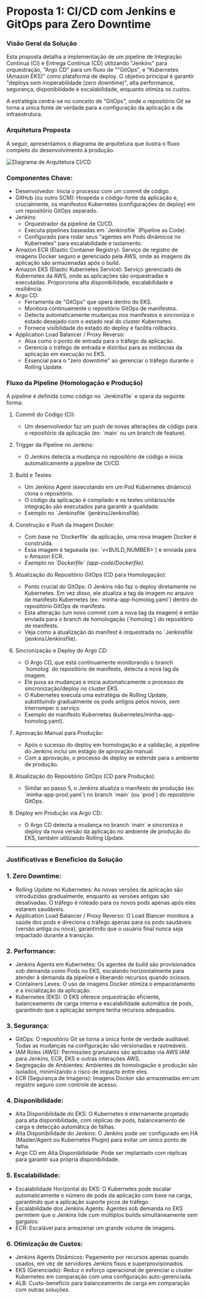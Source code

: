 # Proposta 1: CI/CD com Jenkins e GitOps para Zero Downtime



###  Visão Geral da Solução ###

Esta proposta detalha a implementação de um pipeline de Integração Contínua (CI) e Entrega Contínua (CD) utilizando "Jenkins" para orquestração, "Argo CD" para um fluxo de ""GitOps", e "Kubernetes (Amazon EKS)" como plataforma de deploy. O objetivo principal é garantir "deploys sem inoperabilidade (zero downtime)", alta performance, segurança, disponibilidade e escalabilidade, enquanto otimiza os custos.

A estratégia centra-se no conceito de "GitOps", onde o repositório Git se torna a única fonte de verdade para a configuração da aplicação e da infraestrutura.



### Arquitetura Proposta ###

A seguir, apresentamos o diagrama de arquitetura que ilustra o fluxo completo do desenvolvimento à produção.

![Diagrama de Arquitetura CI/CD](../diagrams/arquitetura_proposta1.png)

### Componentes Chave:

* Desenvolvedor: Inicia o processo com um commit de código.
* GitHub (ou outro SCM): Hospeda o código-fonte da aplicação e, crucialmente, os manifestos Kubernetes (configurações do deploy) em um repositório GitOps separado.
* Jenkins:
    * Orquestrador da pipeline de CI/CD.
    * Executa pipelines baseadas em \`Jenkinsfile\` (Pipeline as Code).
    * Configurado para rodar seus "agentes em Pods dinâmicos no Kubernetes" para escalabilidade e isolamento.
* Amazon ECR (Elastic Container Registry): Serviço de registro de imagens Docker seguro e gerenciado pela AWS, onde as imagens da aplicação são armazenadas após o build.
* Amazon EKS (Elastic Kubernetes Service): Serviço gerenciado de Kubernetes da AWS, onde as aplicações são orquestradas e executadas. Proporciona alta disponibilidade, escalabilidade e resiliência.
* Argo CD:
    * Ferramenta de "GitOps" que opera dentro do EKS.
    * Monitora continuamente o repositório GitOps de manifestos.
    * Detecta automaticamente mudanças nos manifestos e sincroniza o estado desejado com o estado real do cluster Kubernetes.
    * Fornece visibilidade do estado do deploy e facilita rollbacks.
* Application Load Balancer / Proxy Reverso:
    * Atua como o ponto de entrada para o tráfego da aplicação.
    * Gerencia o tráfego de entrada e distribui para as instâncias da aplicação em execução no EKS.
    * Essencial para o "zero downtime" ao gerenciar o tráfego durante o Rolling Update.



### Fluxo da Pipeline (Homologação e Produção)

A pipeline é definida como código no \`Jenkinsfile\` e opera da seguinte forma:

1.  Commit do Código (CI):
    * Um desenvolvedor faz um push de novas alterações de código para o repositório da aplicação (ex: \`main\` ou um branch de feature).

2.  Trigger da Pipeline no Jenkins:
    * O Jenkins detecta a mudança no repositório de código e inicia automaticamente a pipeline de CI/CD.

3.  Build e Testes:
    * Um Jenkins Agent (executando em um Pod Kubernetes dinâmico) clona o repositório.
    * O código da aplicação é compilado e os testes unitários/de integração são executados para garantir a qualidade.
    * Exemplo no \`Jenkinsfile\` (jenkins/Jenkinsfile).

4.  Construção e Push da Imagem Docker:
    * Com base no \`Dockerfile\` da aplicação, uma nova imagem Docker é construída.
    * Essa imagem é tagueada (ex: \`v<BUILD_NUMBER>\`) e enviada para o Amazon ECR.
    * *Exemplo no \`Dockerfile\` (app-code/Dockerfile).*

5.  Atualização do Repositório GitOps (CD para Homologação):
    * Ponto crucial do GitOps: O Jenkins não faz o deploy diretamente no Kubernetes. Em vez disso, ele atualiza a tag da imagem no arquivo de manifesto Kubernetes (ex: \`minha-app-homolog.yaml\`) dentro do repositório GitOps de manifests.
    * Esta alteração (um novo commit com a nova tag da imagem) é então enviada para o branch de homologação (\`homolog\`) do repositório de manifests.
    * Veja como a atualização do manifest é orquestrada no \`Jenkinsfile\` (jenkins/Jenkinsfile).

6.  Sincronização e Deploy do Argo CD:
    * O Argo CD, que está continuamente monitorando o branch \`homolog\` do repositório de manifests, detecta a nova tag da imagem.
    * Ele puxa as mudanças e inicia automaticamente o processo de sincronização/deploy no cluster EKS.
    * O Kubernetes executa uma estratégia de Rolling Update, substituindo gradualmente os pods antigos pelos novos, sem interromper o serviço.
    * Exemplo de manifesto Kubernetes (kubernetes/minha-app-homolog.yaml).

7.  Aprovação Manual para Produção:
    * Após o sucesso do deploy em homologação e a validação, a pipeline do Jenkins inclui um estágio de aprovação manual.
    * Com a aprovação, o processo de deploy se estende para o ambiente de produção.

8.  Atualização do Repositório GitOps (CD para Produção):
    * Similar ao passo 5, o Jenkins atualiza o manifesto de produção (ex: \`minha-app-prod.yaml\`) no branch \`main\` (ou \`prod\`) do repositório GitOps.

9.  Deploy em Produção via Argo CD:
    * O Argo CD detecta a mudança no branch \`main\` e sincroniza o deploy da nova versão da aplicação no ambiente de produção do EKS, também utilizando Rolling Update.

---

### Justificativas e Benefícios da Solução

### 1. Zero Downtime:

* Rolling Update no Kubernetes: As novas versões da aplicação são introduzidas gradualmente, enquanto as versões antigas são desativadas. O tráfego é roteado para os novos pods apenas após eles estarem saudáveis.
* Application Load Balancer / Proxy Reverso: O Load Blancer monitora a saúde dos pods e direciona o tráfego apenas para os pods saudáveis (versão antiga ou nova), garantindo que o usuário final nunca seja impactado durante a transição.

### 2. Performance:

* Jenkins Agents em Kubernetes: Os agentes de build são provisionados sob demanda como Pods no EKS, escalando horizontalmente para atender à demanda da pipeline e liberando recursos quando ociosos.
* Containers Leves: O uso de imagens Docker otimiza o empacotamento e a inicialização da aplicação.
* Kubernetes (EKS): O EKS oferece orquestração eficiente, balanceamento de carga interna e escalabilidade automática de pods, garantindo que a aplicação sempre tenha recursos adequados.

### 3. Segurança:

* GitOps: O repositório Git se torna a única fonte de verdade auditável. Todas as mudanças na configuração são versionadas e rastreáveis.
* IAM Roles (AWS): Permissões granulares são aplicadas via AWS IAM para Jenkins, ECR, EKS e outras interações AWS.
* Segregação de Ambientes: Ambientes de homologação e produção são isolados, minimizando o risco de impacto entre eles.
* ECR (Segurança de Imagens): Imagens Docker são armazenadas em um registro seguro com controle de acesso.

### 4. Disponibilidade:

* Alta Disponibilidade do EKS: O Kubernetes é internamente projetado para alta disponibilidade, com réplicas de pods, balanceamento de carga e detecção automática de falhas.
* Alta Disponibilidade do Jenkins: O Jenkins pode ser configurado em HA (Master/Agent ou Kubernetes Plugin) para evitar um único ponto de falha.
* Argo CD em Alta Disponibilidade: Pode ser implantado com réplicas para garantir sua própria disponibilidade.

### 5. Escalabilidade:

* Escalabilidade Horizontal do EKS: O Kubernetes pode escalar automaticamente o número de pods da aplicação com base na carga, garantindo que a aplicação suporte picos de tráfego.
* Escalabilidade dos Jenkins Agents: Agentes sob demanda no EKS permitem que o Jenkins lide com múltiplos builds simultaneamente sem gargalos.
* ECR: Escalável para armazenar um grande volume de imagens.

### 6. Otimização de Custos:

* Jenkins Agents Dinâmicos: Pagamento por recursos apenas quando usados, em vez de servidores Jenkins fixos e superprovisionados.
* EKS (Gerenciado): Reduz o esforço operacional de gerenciar o cluster Kubernetes em comparação com uma configuração auto-gerenciada.
* ALB: Custo-benefício para balanceamento de carga em comparação com outras soluções.
